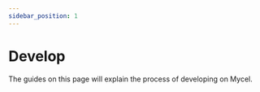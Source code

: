 ```yaml
---
sidebar_position: 1
---
```


# Develop

The guides on this page will explain the process of developing on Mycel.
